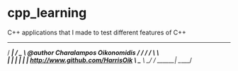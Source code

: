 # cpp_learning
C++ applications that I made to test different features of C++
   ______   _____
  /  ____| /  _  \        @author Charalampos Oikonomidis
 /  /     /  / \  \       
 |  |     | |   | |       http://www.github.com/HarrisOik
 \  \____ \  \_/  /
  \______| \_____/
